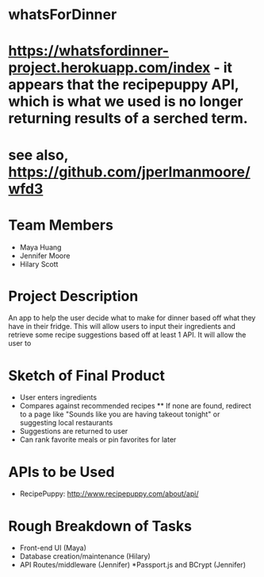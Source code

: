 # whatsForDinner

# https://whatsfordinner-project.herokuapp.com/index  - it appears that the recipepuppy API, which is what we used is no longer returning results of a serched term.

# see also, https://github.com/jperlmanmoore/wfd3

# Team Members

* Maya Huang
* Jennifer Moore
* Hilary Scott

# Project Description

An app to help the user decide what to make for dinner based off what they have in their fridge. This will allow users to input their ingredients and retrieve some recipe suggestions based off at least 1 API. It will allow the user to 


# Sketch of Final Product

* User enters ingredients
* Compares against recommended recipes
** If none are found, redirect to a page like "Sounds like you are having takeout tonight" or suggesting local restaurants
* Suggestions are returned to user
* Can rank favorite meals or pin favorites for later

# APIs to be Used

* RecipePuppy: http://www.recipepuppy.com/about/api/


# Rough Breakdown of Tasks

* Front-end UI (Maya)
* Database creation/maintenance (Hilary)
* API Routes/middleware (Jennifer)
*Passport.js and BCrypt (Jennifer)
